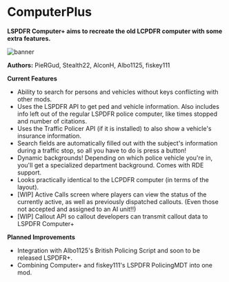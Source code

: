 # ComputerPlus
**LSPDFR Computer+ aims to recreate the old LCPDFR computer with some extra features.**

![banner](http://i.imgur.com/Ihf8uiE.png)

**Authors:** PieRGud, Stealth22, AlconH, Albo1125, fiskey111

**Current Features**
- Ability to search for persons and vehicles without keys conflicting with other mods.
- Uses the LSPDFR API to get ped and vehicle information. Also includes info left out of the regular LSPDFR police computer, like times stopped and number of citations.
- Uses the Traffic Policer API (if it is installed) to also show a vehicle's insurance information.
- Search fields are automatically filled out with the subject's information during a traffic stop, so all you have to do is press a button!
- Dynamic backgrounds! Depending on which police vehicle you're in, you'll get a specialized department background. Comes with RDE support.
- Looks practically identical to the LCPDFR computer (in terms of the layout).
- [WIP] Active Calls screen where players can view the status of the currently active, as well as previously dispatched callouts. (Even those not accepted and assigned to an AI unit!!)
- [WIP] Callout API so callout developers can transmit callout data to LSPDFR Computer+

**Planned Improvements**
- Integration with Albo1125's British Policing Script and soon to be released LSPDFR+.
- Combining Computer+ and fiskey111's LSPDFR PolicingMDT into one mod.

